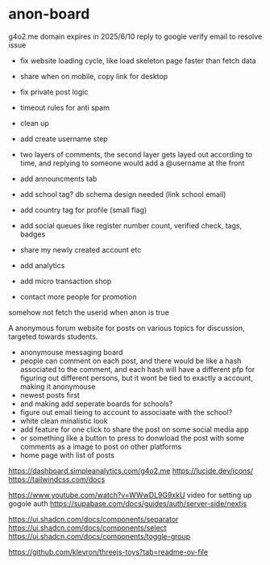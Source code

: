 # anon-board

g4o2.me domain expires in 2025/6/10
reply to google verify email to resolve issue

- fix website loading cycle, like load skeleton page faster than fetch data
- share when on mobile, copy link for desktop
- fix private post logic
- timeout rules for anti spam
- clean up

- add create username step
- two layers of comments, the second layer gets layed out according to time, and replying to someone would add a @username at the front
- add announcments tab
- add school tag? db schema design needed (link school email)
- add country tag for profile (small flag)

- add social queues like register number count, verified check, tags, badges
- share my newly created account etc
- add analytics
- add micro transaction shop
- contact more people for promotion

somehow not fetch the userid when anon is true

A anonymous forum website for posts on various topics for discussion, targeted towards students.

- anonymouse messaging board
- people can comment on each post, and there would be like a hash associated to the comment, and each hash will
  have a different pfp for figuring out different persons, but it wont be tied to exactly a account, making it anonymouse
- newest posts first
- and making add seperate boards for schools?
- figure out email tieing to account to associaate with the school?
- white clean minalistic look
- add feature for one click to share the post on some social media app
- or something like a button to press to donwload the post with some comments as a image to post on other platforms
- home page with list of posts

https://dashboard.simpleanalytics.com/g4o2.me
https://lucide.dev/icons/
https://tailwindcss.com/docs

https://www.youtube.com/watch?v=WWwDL9G9xkU
video for setting up gogole auth
https://supabase.com/docs/guides/auth/server-side/nextjs

https://ui.shadcn.com/docs/components/separator
https://ui.shadcn.com/docs/components/select
https://ui.shadcn.com/docs/components/toggle-group

https://github.com/klevron/threejs-toys?tab=readme-ov-file
